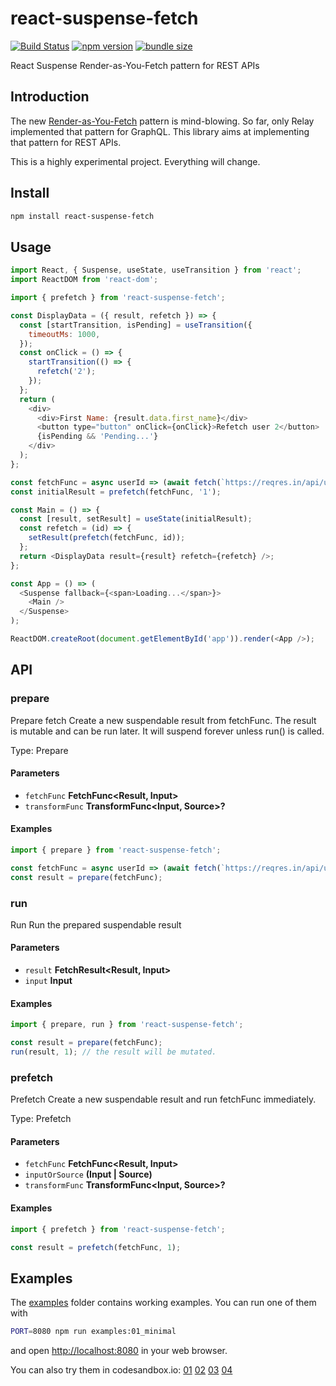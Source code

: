# react-suspense-fetch

[![Build Status](https://travis-ci.com/dai-shi/react-suspense-fetch.svg?branch=master)](https://travis-ci.com/dai-shi/react-suspense-fetch)
[![npm version](https://badge.fury.io/js/react-suspense-fetch.svg)](https://badge.fury.io/js/react-suspense-fetch)
[![bundle size](https://badgen.net/bundlephobia/minzip/react-suspense-fetch)](https://bundlephobia.com/result?p=react-suspense-fetch)

React Suspense Render-as-You-Fetch pattern for REST APIs

## Introduction

The new [Render-as-You-Fetch](https://reactjs.org/docs/concurrent-mode-suspense.html#approach-3-render-as-you-fetch-using-suspense) pattern is mind-blowing.
So far, only Relay implemented that pattern for GraphQL.
This library aims at implementing that pattern for REST APIs.

This is a highly experimental project. Everything will change.

## Install

```bash
npm install react-suspense-fetch
```

## Usage

```javascript
import React, { Suspense, useState, useTransition } from 'react';
import ReactDOM from 'react-dom';

import { prefetch } from 'react-suspense-fetch';

const DisplayData = ({ result, refetch }) => {
  const [startTransition, isPending] = useTransition({
    timeoutMs: 1000,
  });
  const onClick = () => {
    startTransition(() => {
      refetch('2');
    });
  };
  return (
    <div>
      <div>First Name: {result.data.first_name}</div>
      <button type="button" onClick={onClick}>Refetch user 2</button>
      {isPending && 'Pending...'}
    </div>
  );
};

const fetchFunc = async userId => (await fetch(`https://reqres.in/api/users/${userId}?delay=3`)).json();
const initialResult = prefetch(fetchFunc, '1');

const Main = () => {
  const [result, setResult] = useState(initialResult);
  const refetch = (id) => {
    setResult(prefetch(fetchFunc, id));
  };
  return <DisplayData result={result} refetch={refetch} />;
};

const App = () => (
  <Suspense fallback={<span>Loading...</span>}>
    <Main />
  </Suspense>
);

ReactDOM.createRoot(document.getElementById('app')).render(<App />);
```

## API

<!-- Generated by documentation.js. Update this documentation by updating the source code. -->

### prepare

Prepare fetch
Create a new suspendable result from fetchFunc.
The result is mutable and can be run later.
It will suspend forever unless run() is called.

Type: Prepare

#### Parameters

- `fetchFunc` **FetchFunc&lt;Result, Input>** 
- `transformFunc` **TransformFunc&lt;Input, Source>?** 

#### Examples

```javascript
import { prepare } from 'react-suspense-fetch';

const fetchFunc = async userId => (await fetch(`https://reqres.in/api/users/${userId}?delay=3`)).json();
const result = prepare(fetchFunc);
```

### run

Run
Run the prepared suspendable result

#### Parameters

- `result` **FetchResult&lt;Result, Input>** 
- `input` **Input** 

#### Examples

```javascript
import { prepare, run } from 'react-suspense-fetch';

const result = prepare(fetchFunc);
run(result, 1); // the result will be mutated.
```

### prefetch

Prefetch
Create a new suspendable result and run fetchFunc immediately.

Type: Prefetch

#### Parameters

- `fetchFunc` **FetchFunc&lt;Result, Input>** 
- `inputOrSource` **(Input | Source)** 
- `transformFunc` **TransformFunc&lt;Input, Source>?** 

#### Examples

```javascript
import { prefetch } from 'react-suspense-fetch';

const result = prefetch(fetchFunc, 1);
```

## Examples

The [examples](examples) folder contains working examples.
You can run one of them with

```bash
PORT=8080 npm run examples:01_minimal
```

and open <http://localhost:8080> in your web browser.

You can also try them in codesandbox.io:
[01](https://codesandbox.io/s/github/dai-shi/react-suspense-fetch/tree/master/examples/01_minimal)
[02](https://codesandbox.io/s/github/dai-shi/react-suspense-fetch/tree/master/examples/02_typescript)
[03](https://codesandbox.io/s/github/dai-shi/react-suspense-fetch/tree/master/examples/03_props)
[04](https://codesandbox.io/s/github/dai-shi/react-suspense-fetch/tree/master/examples/04_auth)

